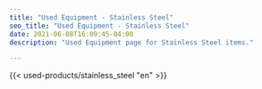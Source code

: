 ```yaml
---
title: "Used Equipment - Stainless Steel"
seo_title: "Used Equipment - Stainless Steel"
date: 2021-06-08T16:09:45-04:00
description: "Used Equipment page for Stainless Steel items."

---
```


{{< used-products/stainless_steel "en" >}}
